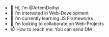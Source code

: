 - 👋 Hi, I’m @ArtemDolhyi
- 👀 I’m interested in Web-Development 
- 🌱 I’m currently learning JS Frameworks
- 💞️ I’m looking to collaborate on Web-Projects
- 📫 How to reach me: You can send DM

<!---
ArtemDolgie/ArtemDolgie is a ✨ special ✨ repository because its `README.md` (this file) appears on your GitHub profile.
You can click the Preview link to take a look at your changes.
--->
